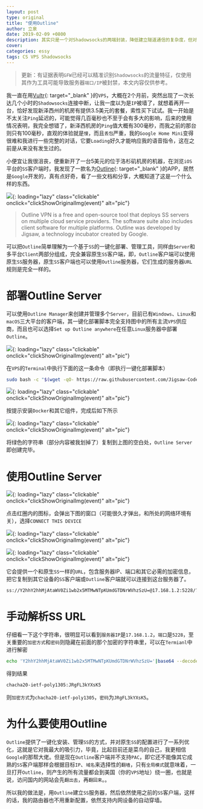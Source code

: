 ```yaml
---
layout: post
type: original
title: "使用Outline"
author: 立泉
date: 2019-02-09 +0800
description: 其实只是一个对Shadowsocks的两端封装，降低建立隧道通信的复杂度，但对GFW这样的铜墙铁壁，或只是聊胜于无而已。
cover: 
categories: essy
tags: CS VPS Shadowsocks
---
```


> 更新：有证据表明`GFW`已经可以精准识别`Shadowsocks`的流量特征，仅使用其作为工具可能导致服务器`端口/IP`被封禁，本文内容仅供参考。

我一直在用[Vultr](https://www.vultr.com/?ref=7355474){: target="_blank" }的`VPS`，大概在2个月前，突然出现了一次长达几个小时的`Shadowsocks`连接中断，让我一度以为是`IP`被墙了，就想着再开一台，恰好发现新泽西州的机房有提供3.5美元的套餐，索性买下试试。我一开始是不太关注`Ping`延迟的，可能觉得几百毫秒也不至于会有多大的影响，后来的使用情况表明，我完全想错了，新泽西机房的`Ping`值大概有300毫秒，而我之前的那台则只有100毫秒，直观的体验就是`慢`，而且`丢包`严重，我的`Google Home Mini`变得很难和我进行一些完整的对话，它要`Loading`好久才能响应我的语音指令，这在之前是从来没有发生过的。

小便宜让我很沮丧，便重新开了一台5美元的位于洛杉矶机房的机器，在浏览`iOS`平台的`SS`客户端时，我发现了一款名为[Outline](https://www.getoutline.org/en/home){: target="_blank" }的APP，居然是`Google`开发的，真有点好奇，看了一些文档和分享，大概知道了这是一个什么样的东西。

![](https://apqx.oss-cn-hangzhou.aliyuncs.com/blog/20190209/ss.jpg){: loading="lazy" class="clickable" onclick="clickShowOriginalImg(event)" alt="pic"}

> Outline VPN is a free and open-source tool that deploys SS servers on multiple cloud service providers. The software suite also includes client software for multiple platforms. Outline was developed by Jigsaw, a technology incubator created by Google.

可以把`Outline`简单理解为一个基于`SS`的一键化部署、管理工具，同样由`Server`和多平台`Client`两部分组成，完全兼容原生`SS`客户端，即，`Outline`客户端可以使用原生`SS`服务器，原生`SS`客户端也可以使用`Outline`服务器，它们生成的服务器`URL`规则是完全一样的。

# 部署Outline Server

可以使用`Outline Manager`来创建并管理多个`Server`，目前已有`Windows`、`Linux`和`macOS`三大平台的客户端，其一键化部署脚本完全支持图中的所有主流`VPS`供应商，而且也可以选择`Set up Outline anywhere`在任意`Linux`服务器中部署`Outline`。

![](https://apqx.oss-cn-hangzhou.aliyuncs.com/blog/20190209/outline_01.jpg){: loading="lazy" class="clickable" onclick="clickShowOriginalImg(event)" alt="pic"}




在`VPS`的`Terminal`中执行下面的这一条命令（即执行一键化部署脚本）

```sh
sudo bash -c "$(wget -qO- https://raw.githubusercontent.com/Jigsaw-Code/outline-server/master/src/server_manager/install_scripts/install_server.sh)"
```

![](https://apqx.oss-cn-hangzhou.aliyuncs.com/blog/20190209/outline_02.jpg){: loading="lazy" class="clickable" onclick="clickShowOriginalImg(event)" alt="pic"}

按提示安装`Docker`和其它组件，完成后如下所示

![](https://apqx.oss-cn-hangzhou.aliyuncs.com/blog/20190209/outline_03.jpg){: loading="lazy" class="clickable" onclick="clickShowOriginalImg(event)" alt="pic"}

将绿色的字符串（部分内容被我划掉了）复制到上图的空白处，`Outline Server`即创建完毕。


# 使用Outline Server

![](https://apqx.oss-cn-hangzhou.aliyuncs.com/blog/20190209/outline_04.jpg){: loading="lazy" class="clickable" onclick="clickShowOriginalImg(event)" alt="pic"}

点击红圈内的图标，会弹出下图的窗口（可能很久才弹出，和所处的网络环境有关），选择`CONNECT THIS DEVICE`

![](https://apqx.oss-cn-hangzhou.aliyuncs.com/blog/20190209/outline_05.jpg){: loading="lazy" class="clickable" onclick="clickShowOriginalImg(event)" alt="pic"}

![](https://apqx.oss-cn-hangzhou.aliyuncs.com/blog/20190209/outline_06.jpg){: loading="lazy" class="clickable" onclick="clickShowOriginalImg(event)" alt="pic"}

它会提供一个和原生`SS`一样的`URL`，包含服务器IP、端口和其它必需的加密信息，把它复制到其它设备的`SS`客户端或`Outline`客户端就可以连接到这台服务器了。


```sh
ss://Y2hhY2hhMjAtaWV0Zi1wb2x5MTMwNTpKUmdGTDNrWVhzSzU=@17.168.1.2:5228/?outline=1
```

# 手动解析SS URL

仔细看一下这个字符串，很明显可以看到`服务器IP`是`17.168.1.2`，`端口`是`5228`，至关重要的`加密方式`和`密码`则隐藏在前面的那个加密的字符串里，可以在`Termianl`中进行解密

```sh
echo 'Y2hhY2hhMjAtaWV0Zi1wb2x5MTMwNTpKUmdGTDNrWVhzSzU='|base64 --decode
```

得到结果

```sh
chacha20-ietf-poly1305:JRgFL3kYXsK5
```

则`加密方式`为`chacha20-ietf-poly1305`，`密码`为`JRgFL3kYXsK5`。

# 为什么要使用Outline

`Outline`提供了一键化安装、管理`SS`的方式，并对原生`SS`的配置进行了一系列优化，这就是它对我最大的吸引力，毕竟，比起目前还是菜鸟的自己，我更相信`Google`的那帮大佬。但是现在`Outline`客户端并不支持`PAC`，即它还不能像其它成熟的`SS`客户端那样会根据目标`IP`、`域名`来选择性的`翻墙`，只有`全局模式`就意味着，一旦打开`Outline`，则产生的所有流量都会到美国（你的`VPS`地址）绕一圈，也就是说，访问国内的网站会先`翻出去`，再`翻回来`。。

所以我的做法是，用`Outline`建立`SS`服务器，然后依然使用之前的`SS`客户端，这样的话，我的路由器也不用重新配置，依然支持内网设备的自动穿墙。